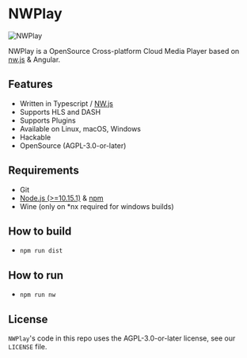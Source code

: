 # NWPlay

![NWPlay](https://github.com/nwplay/NWPlay/workflows/NWPlay/badge.svg?branch=master)

NWPlay is a OpenSource Cross-platform Cloud Media Player based on [nw.js](http://nwjs.io) & Angular.

## Features

- Written in Typescript / [NW.js](https://nwjs.io)
- Supports HLS and DASH
- Supports Plugins
- Available on Linux, macOS, Windows
- Hackable
- OpenSource (AGPL-3.0-or-later)

## Requirements

- Git
- [Node.js (>=10.15.1)](https://nodejs.org) & [npm](https://www.npmjs.com)
- Wine (only on \*nx required for windows builds)

## How to build

- `npm run dist`

## How to run

- `npm run nw`

## License

`NWPlay`'s code in this repo uses the AGPL-3.0-or-later license, see our `LICENSE` file.
